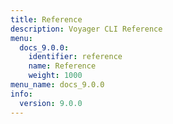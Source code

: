 ```yaml
---
title: Reference
description: Voyager CLI Reference
menu:
  docs_9.0.0:
    identifier: reference
    name: Reference
    weight: 1000
menu_name: docs_9.0.0
info:
  version: 9.0.0
---
```


